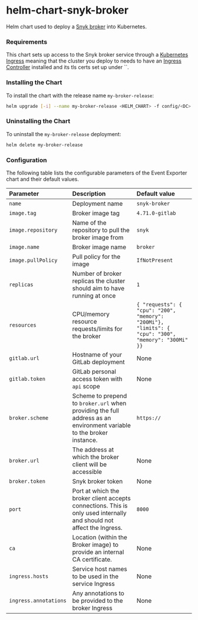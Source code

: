 # helm-chart-snyk-broker

Helm chart used to deploy a [Snyk broker](https://github.com/snyk/broker) into Kubernetes.

### Requirements
This chart sets up access to the Snyk broker service through a [Kubernetes Ingress](https://kubernetes.io/docs/concepts/services-networking/ingress/) 
meaning that the cluster you deploy to needs to have an [Ingress Controller](https://kubernetes.io/docs/concepts/services-networking/ingress-controllers/)
installed and its tls certs set up under ``.

### Installing the Chart

To install the chart with the release name `my-broker-release`:

```bash
helm upgrade [-i] --name my-broker-release <HELM_CHART> -f config/<DC>.yaml --set-file gitlab.token=<GITLAB_TOKEN_FILE> --set-file broker.token=<BROKER_TOKEN_FILE> --namespace=<NAMESPACE>
```

### Uninstalling the Chart

To uninstall the `my-broker-release` deployment:
```bash
helm delete my-broker-release
```

### Configuration
The following table lists the configurable parameters of the Event Exporter chart and their default values.

| Parameter             | Description                                                                                                          | Default value                                                                                      |
| :-------------------- | :------------------------------------------------------------------------------------------------------------------- | :------------------------------------------------------------------------------------------------- |
| `name`                | Deployment name                                                                                                      | `snyk-broker`                                                                                      |
| `image.tag`           | Broker image tag                                                                                                     | `4.71.0-gitlab`                                                                                    |
| `image.repository`    | Name of the repository to pull the broker image from                                                                 | `snyk`                                                                                             |
| `image.name`          | Broker image name                                                                                                    | `broker`                                                                                           |
| `image.pullPolicy`    | Pull policy for the image                                                                                            | `IfNotPresent`                                                                                     |
| `replicas`            | Number of broker replicas the cluster should aim to have running at once                                             | `1`                                                                                                |
| `resources`           | CPU/memory resource requests/limits for the broker                                                                   | `{ "requests": { "cpu": "200", "memory": "200Mi"}, "limits": { "cpu": "300", "memory": "300Mi" }}` |
| `gitlab.url`          | Hostname of your GitLab deployment                                                                                   | None                                                                                               |
| `gitlab.token`        | GitLab personal access token with `api` scope                                                                        | None                                                                                               |
| `broker.scheme`       | Scheme to prepend to `broker.url` when providing the full address as an environment variable to the broker instance. | `https://`                                                                                         |
| `broker.url`          | The address at which the broker client will be accessible                                                            | None                                                                                               |
| `broker.token`        | Snyk broker token                                                                                                    | None                                                                                               |
| `port`                | Port at which the broker client accepts connections. This is only used internally and should not affect the Ingress. | `8000`                                                                                             |
| `ca`                  | Location (within the Broker image) to provide an internal CA certificate.                                            | None                                                                                               |
| `ingress.hosts`       | Service host names to be used in the service Ingress                                                                 | None                                                                                               |
| `ingress.annotations` | Any annotations to be provided to the broker Ingress                                                                 | None                                                                                               |

